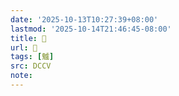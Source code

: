 ```yaml
---
date: '2025-10-13T10:27:39+08:00'
lastmod: '2025-10-14T21:46:45-08:00'
title: 􃷋
url: 􃷋
tags: [魖]
src: DCCV
note:
---
```

